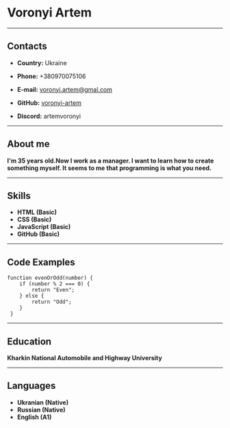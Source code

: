 # Voronyi Artem
***************
## Contacts

* **Country:** Ukraine

* **Phone:** +380970075106

* **E-mail:** voronyi.artem@gmal.com

* **GitHub:** [voronyi-artem](https://github.com/voronyi-artem)

* **Discord:** artemvoronyi

***************

## About me
**I'm 35 years old.Now I work as a manager. I want to learn how to create something myself. It seems to me that programming is what you need.**

***************

## Skills
 * **HTML (Basic)**
 * **CSS (Basic)**
 * **JavaScript (Basic)**
 * **GitHub (Basic)**

***************

## Code Examples
 ``` 
 function evenOrOdd(number) {
     if (number % 2 === 0) {
         return "Even";
     } else {
         return "Odd";
     }
  } 
```

***************

## Education
  **Kharkin National Automobile and Highway University**

***************
## Languages
  * **Ukranian (Native)**
  * **Russian (Native)**
  * **English (A1)**
